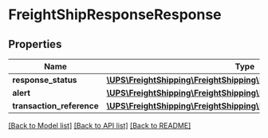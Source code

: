 # FreightShipResponseResponse

## Properties
Name | Type | Description | Notes
------------ | ------------- | ------------- | -------------
**response_status** | [**\UPS\FreightShipping\FreightShipping\ResponseResponseStatus**](ResponseResponseStatus.md) |  | 
**alert** | [**\UPS\FreightShipping\FreightShipping\ResponseAlert**](ResponseAlert.md) |  | [optional] 
**transaction_reference** | [**\UPS\FreightShipping\FreightShipping\ResponseTransactionReference**](ResponseTransactionReference.md) |  | [optional] 

[[Back to Model list]](../../README.md#documentation-for-models) [[Back to API list]](../../README.md#documentation-for-api-endpoints) [[Back to README]](../../README.md)

